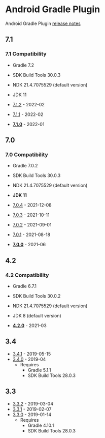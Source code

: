 # Android Gradle Plugin

Android Gradle Plugin [release notes](https://developer.android.com/studio/releases/gradle-plugin)

## 7.1

### 7.1 Compatibility

- Gradle 7.2
- SDK Build Tools 30.0.3
- NDK 21.4.7075529 (default version)
- JDK 11

- [7.1.2](https://developer.android.com/studio/releases/gradle-plugin#7-1-0) - 2022-02
- [7.1.1](https://developer.android.com/studio/releases/gradle-plugin#7-1-0) - 2022-02
- **[7.1.0](https://developer.android.com/studio/releases/gradle-plugin#7-1-0)** - 2022-01

## 7.0

### 7.0 Compatibility

- Gradle 7.0.2
- SDK Build Tools 30.0.3
- NDK 21.4.7075529 (default version)
- **JDK 11**

- [7.0.4](https://androidstudio.googleblog.com/2021/12/android-studio-arctic-fox-202031-patch.html) - 2021-12-08
- [7.0.3](https://androidstudio.googleblog.com/2021/10/android-studio-arctic-fox-202031-patch.html) - 2021-10-11
- [7.0.2](https://androidstudio.googleblog.com/2021/09/android-studio-arctic-fox-202031-patch.html) - 2021-09-01
- [7.0.1](https://androidstudio.googleblog.com/2021/08/android-studio-arctic-fox-202031-patch.html) - 2021-08-18
- **[7.0.0](https://developer.android.com/studio/releases/gradle-plugin#7-0-0)** - 2021-06

## 4.2

### 4.2 Compatibility

- Gradle 6.7.1
- SDK Build Tools 30.0.2
- NDK 21.4.7075529 (default version)
- JDK 8 (default version)

- **[4.2.0](https://developer.android.com/studio/releases/gradle-plugin#4-2-0)** - 2021-03

## 3.4

- [3.4.1](https://androidstudio.googleblog.com/2019/05/android-studio-341-available.html) - 2019-05-15
- [3.4.0](https://developer.android.com/studio/releases/gradle-plugin#3-4-0) - 2019-04
  - Requires
    - Gradle 5.1.1
    - SDK Build Tools 28.0.3

## 3.3

- [3.3.2](https://androidstudio.googleblog.com/2019/03/android-studio-332-available.html) - 2019-03-04
- [3.3.1](https://androidstudio.googleblog.com/2019/02/android-studio-331-available.html) - 2019-02-07
- [3.3.0](https://developer.android.com/studio/releases/gradle-plugin#3-3-0) - 2019-01-14
  - Requires
    - Gradle 4.10.1
    - SDK Build Tools 28.0.3
